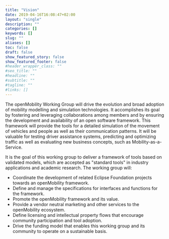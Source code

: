 ```yaml
---
title: "Vision"
date: 2019-04-16T16:08:47+02:00
layout: "single"
description: ""
categories: []
keywords: []
slug: ""
aliases: []
toc: false
draft: false
show_featured_story: false
show_featured_footer: false
#header_wrapper_class: ""
#seo_title: ""
#headline: ""
#subtitle: ""
#tagline: ""
#links: []
---
```


The openMobility Working Group will drive the evolution and broad adoption of mobility modelling and simulation technologies. It accomplishes its goal by fostering and leveraging collaborations among members and by ensuring the development and availability of an open software framework. This framework will provide the tools for a detailed simulation of the movement of vehicles and people as well as their communication patterns. It will be valuable for testing driver assistance systems, predicting and optimizing traffic as well as evaluating new business concepts, such as Mobility-as-a-Service.

It is the goal of this working group to deliver a framework of tools based on validated models, which are accepted as "standard tools" in industry applications and academic research. The working group will:

- Coordinate the development of related Eclipse Foundation projects towards an openMobility framework.
- Define and manage the specifications for interfaces and functions for the framework.
- Promote the openMobility framework and its value.
- Provide a vendor neutral marketing and other services to the openMobility ecosystem.
- Define licensing and intellectual property flows that encourage community participation and tool adoption.
- Drive the funding model that enables this working group and its community to operate on a sustainable basis.